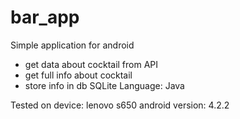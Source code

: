 # bar_app
Simple application for android
* get data about cocktail from API
* get full info about cocktail
* store info in db SQLite
Language: Java 

Tested on device: lenovo s650 
android version: 4.2.2
